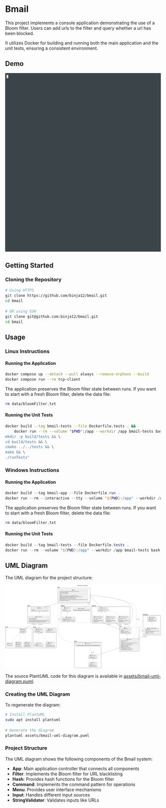 # Bmail

This project implements a console application demonstrating the use of a Bloom filter.
Users can add urls to the filter and query whether a url has been blocked.

It utilizes Docker for building and running both the main application and the unit tests, ensuring a consistent environment.

## Demo

![Bmail Demo](assets/example-run.gif)

## Getting Started

### Cloning the Repository

```bash
# Using HTTPS
git clone https://github.com/binja12/bmail.git
cd bmail

# OR using SSH
git clone git@github.com:binja12/bmail.git
cd bmail
```

## Usage

### Linux Instructions

#### Running the Application

```bash
docker compose up --detach --pull always --remove-orphans --build
docker compose run --rm tcp-client
```

The application preserves the Bloom filter state between runs. If you want to start with a fresh Bloom filter, delete the data file:
```bash
rm data/bloomFilter.txt
```

#### Running the Unit Tests

```bash
docker build --tag bmail-tests --file Dockerfile.tests . &&
    docker run --rm --volume "$PWD":/app --workdir /app bmail-tests bash -c "
mkdir -p build/tests && \
cd build/tests && \
cmake ../../tests && \
make && \
./runTests"
```

### Windows Instructions

#### Running the Application

```powershell
docker build --tag bmail-app --file Dockerfile.run .
docker run --rm --interactive --tty --volume "${PWD}:/app" --workdir /app bmail-app bash -c "mkdir -p build/app && cd build/app && cmake ../.. && make && ./filter"
```
The application preserves the Bloom filter state between runs. If you want to start with a fresh Bloom filter, delete the data file:
```bash
rm data/bloomFilter.txt
```

#### Running the Unit Tests

```powershell
docker build --tag bmail-tests --file Dockerfile.tests .
docker run --rm --volume "${PWD}:/app" --workdir /app bmail-tests bash -c "mkdir -p build/tests && cd build/tests && cmake ../../tests && make && ./runTests"
```

## UML Diagram

The UML diagram for the project structure:

![Bmail UML Diagram](assets/bmail.png)

The source PlantUML code for this diagram is available in [assets/bmail-uml-diagram.puml](assets/bmail-uml-diagram.puml).

### Creating the UML Diagram

To regenerate the diagram:

```bash
# Install PlantUML
sudo apt install plantuml

# Generate the diagram
plantuml assets/bmail-uml-diagram.puml
```

### Project Structure

The UML diagram shows the following components of the Bmail system:

- **App**: Main application controller that connects all components
- **Filter**: Implements the Bloom filter for URL blacklisting
- **Hash**: Provides hash functions for the Bloom filter
- **Command**: Implements the command pattern for operations
- **Menu**: Provides user interface mechanisms
- **Input**: Handles different input sources
- **StringValidator**: Validates inputs like URLs
